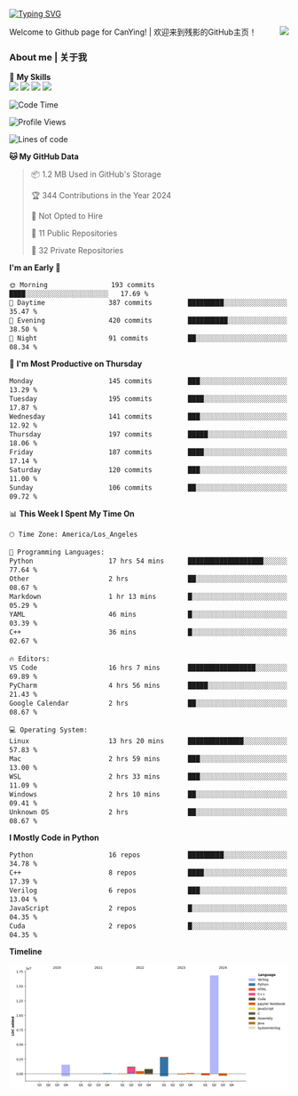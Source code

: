 [![Typing SVG](https://readme-typing-svg.herokuapp.com?size=25&duration=3500&color=00FFFF&vCenter=true&width=250&height=40&lines=Hi+Welcome+%F0%9F%91%8B%F0%9F%8F%BB;I'm+CanYing|残影)](https://git.io/typing-svg)

<a href="#">
  <img align="right" src="https://github-readme-stats.vercel.app/api?username=CanYing0913&count_private=true&rank_icon=github&show_icons=true&bg_color=15,f2f7fd,E0EAFC&" />
</a>

Welcome to Github page for CanYing! | 欢迎来到残影的GitHub主页！

### About me | 关于我

🌟 **My Skills**  
![](https://img.shields.io/badge/-C-A8B9CC?style=flat-square&logo=C&logoColor=fff)
![](https://img.shields.io/badge/-C++-00599C?style=flat-square&logo=Cpp&logoColor=fff)
![](https://img.shields.io/badge/-Python-3776AB?style=flat-square&logo=Python&logoColor=fff)
![](https://img.shields.io/badge/-Linux-000000?style=flat-square&logo=Linux&logoColor=fff)

<!--START_SECTION:waka-->
![Code Time](http://img.shields.io/badge/Code%20Time-447%20hrs%2055%20mins-blue)

![Profile Views](http://img.shields.io/badge/Profile%20Views-0-blue)

![Lines of code](https://img.shields.io/badge/From%20Hello%20World%20I%27ve%20Written-24.0%20million%20lines%20of%20code-blue)

**🐱 My GitHub Data** 

> 📦 1.2 MB Used in GitHub's Storage 
 > 
> 🏆 344 Contributions in the Year 2024
 > 
> 🚫 Not Opted to Hire
 > 
> 📜 11 Public Repositories 
 > 
> 🔑 32 Private Repositories 
 > 
**I'm an Early 🐤** 

```text
🌞 Morning                193 commits         ████░░░░░░░░░░░░░░░░░░░░░   17.69 % 
🌆 Daytime                387 commits         █████████░░░░░░░░░░░░░░░░   35.47 % 
🌃 Evening                420 commits         ██████████░░░░░░░░░░░░░░░   38.50 % 
🌙 Night                  91 commits          ██░░░░░░░░░░░░░░░░░░░░░░░   08.34 % 
```
📅 **I'm Most Productive on Thursday** 

```text
Monday                   145 commits         ███░░░░░░░░░░░░░░░░░░░░░░   13.29 % 
Tuesday                  195 commits         ████░░░░░░░░░░░░░░░░░░░░░   17.87 % 
Wednesday                141 commits         ███░░░░░░░░░░░░░░░░░░░░░░   12.92 % 
Thursday                 197 commits         █████░░░░░░░░░░░░░░░░░░░░   18.06 % 
Friday                   187 commits         ████░░░░░░░░░░░░░░░░░░░░░   17.14 % 
Saturday                 120 commits         ███░░░░░░░░░░░░░░░░░░░░░░   11.00 % 
Sunday                   106 commits         ██░░░░░░░░░░░░░░░░░░░░░░░   09.72 % 
```


📊 **This Week I Spent My Time On** 

```text
🕑︎ Time Zone: America/Los_Angeles

💬 Programming Languages: 
Python                   17 hrs 54 mins      ███████████████████░░░░░░   77.64 % 
Other                    2 hrs               ██░░░░░░░░░░░░░░░░░░░░░░░   08.67 % 
Markdown                 1 hr 13 mins        █░░░░░░░░░░░░░░░░░░░░░░░░   05.29 % 
YAML                     46 mins             █░░░░░░░░░░░░░░░░░░░░░░░░   03.39 % 
C++                      36 mins             █░░░░░░░░░░░░░░░░░░░░░░░░   02.67 % 

🔥 Editors: 
VS Code                  16 hrs 7 mins       █████████████████░░░░░░░░   69.89 % 
PyCharm                  4 hrs 56 mins       █████░░░░░░░░░░░░░░░░░░░░   21.43 % 
Google Calendar          2 hrs               ██░░░░░░░░░░░░░░░░░░░░░░░   08.67 % 

💻 Operating System: 
Linux                    13 hrs 20 mins      ██████████████░░░░░░░░░░░   57.83 % 
Mac                      2 hrs 59 mins       ███░░░░░░░░░░░░░░░░░░░░░░   13.00 % 
WSL                      2 hrs 33 mins       ███░░░░░░░░░░░░░░░░░░░░░░   11.09 % 
Windows                  2 hrs 10 mins       ██░░░░░░░░░░░░░░░░░░░░░░░   09.41 % 
Unknown OS               2 hrs               ██░░░░░░░░░░░░░░░░░░░░░░░   08.67 % 
```

**I Mostly Code in Python** 

```text
Python                   16 repos            █████████░░░░░░░░░░░░░░░░   34.78 % 
C++                      8 repos             ████░░░░░░░░░░░░░░░░░░░░░   17.39 % 
Verilog                  6 repos             ███░░░░░░░░░░░░░░░░░░░░░░   13.04 % 
JavaScript               2 repos             █░░░░░░░░░░░░░░░░░░░░░░░░   04.35 % 
Cuda                     2 repos             █░░░░░░░░░░░░░░░░░░░░░░░░   04.35 % 
```



**Timeline**

![Lines of Code chart](https://raw.githubusercontent.com/CanYing0913/CanYing0913/master/assets/bar_graph.png)


<!--END_SECTION:waka-->
